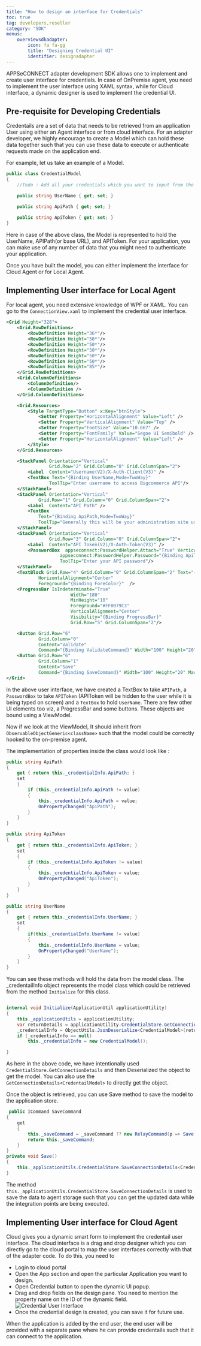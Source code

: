 ```yaml
---
title: "How to design an interface for Credentials"
toc: true
tag: developers,reseller
category: "SDK"
menus:
    overviewsdkadapter: 
        icon: fa fa-gg
        title: "Designing Credential UI"
        identifier: designadapter    
---
```

APPSeCONNECT adapter development SDK allows one to implement and create user interface for credentials. In case of OnPremise 
agent, you need to implement the user interface using XAML syntax, while for Cloud interface, a dynamic designer is 
used to implement the credential UI. 

## Pre-requisite for Developing Credentials

Credentails are a set of data that needs to be retrieved from an application User using either an Agent interface
or from cloud interface. For an adapter developer, we highly encourage to create a Model which can hold these 
data together such that you can use these data to execute or authenticate requests made on the application end. 

For example, let us take an example of a Model. 

```csharp
public class CredentialModel
{
    //Todo : Add all your credentials which you want to input from the user for this application.

    public string UserName { get; set; }

    public string ApiPath { get; set; }

    public string ApiToken { get; set; }
}
```
Here in case of the above class, the Model is represented to hold the UserName, APIPath(or base URL), and APIToken. 
For your application, you can make use of any number of data that you might need to authenticate your application. 

Once you have built the model, you can either implement the interface for Cloud Agent or for Local Agent. 

## Implementing User interface for Local Agent

For local agent, you need extensive knowledge of WPF or XAML. You can go to the `ConnectionView.xaml` to implement 
the credential user interface. 

```xml
<Grid Height="328">
    <Grid.RowDefinitions>
        <RowDefinition Height="36*"/>
        <RowDefinition Height="50*"/>
        <RowDefinition Height="50*"/>
        <RowDefinition Height="50*"/>
        <RowDefinition Height="50*"/>
        <RowDefinition Height="50*"/>
        <RowDefinition Height="85*"/>
    </Grid.RowDefinitions>
    <Grid.ColumnDefinitions>
        <ColumnDefinition/>
        <ColumnDefinition />
    </Grid.ColumnDefinitions>

    <Grid.Resources>
        <Style TargetType="Button" x:Key="btnStyle">
            <Setter Property="HorizontalAlignment" Value="Left" />
            <Setter Property="VerticalAlignment" Value="Top" />
            <Setter Property="FontSize" Value="10.667" />
            <Setter Property="FontFamily" Value="Segoe UI Semibold" />
            <Setter Property="HorizontalAlignment" Value="Left" />
        </Style>
    </Grid.Resources>

    <StackPanel Orientation="Vertical"
                Grid.Row="2" Grid.Column="0" Grid.ColumnSpan="2">
        <Label  Content="Username(V2)/X-Auth-Client(V3)" />
        <TextBox Text="{Binding UserName,Mode=TwoWay}"
                ToolTip="Enter username to access Bigcommerce API"/>
    </StackPanel>
    <StackPanel Orientation="Vertical"
            Grid.Row="1" Grid.Column="0" Grid.ColumnSpan="2">
        <Label  Content="API Path" />
        <TextBox 
            Text="{Binding ApiPath,Mode=TwoWay}"  
            ToolTip="Generally this will be your administration site url"/>
    </StackPanel>
    <StackPanel Orientation="Vertical"
                Grid.Row="3" Grid.Column="0" Grid.ColumnSpan="2">
        <Label  Content="API Token(V2)/X-Auth-Token(V3)" />
        <PasswordBox  appseconnect:PasswordHelper.Attach="True" VerticalContentAlignment="Center" 
                    appseconnect:PasswordHelper.Password="{Binding ApiToken,Mode=TwoWay}" 
                    ToolTip="Enter your API password"/>
    </StackPanel>
    <TextBlock Grid.Row="4" Grid.Column="0" Grid.ColumnSpan="2" Text="{Binding ConnectionStatus,Mode=TwoWay}"
            HorizontalAlignment="Center"
            Foreground="{Binding ForeColor}"  />
    <ProgressBar IsIndeterminate="True" 
                        Width="180"
                        MinHeight="10"
                        Foreground="#FF0079C3"
                        VerticalAlignment="Center"
                        Visibility="{Binding ProgressBar}"
                        Grid.Row="5" Grid.ColumnSpan="2"/>

    <Button Grid.Row="6" 
            Grid.Column="0"  
            Content="Validate" 
            Command="{Binding ValidateCommand}" Width="100" Height="20" Margin="57,0,0,0" Style="{StaticResource WindowButtonStyle}"/>
    <Button Grid.Row="6" 
            Grid.Column="1"  
            Content="Save" 
            Command="{Binding SaveCommand}" Width="100" Height="20" Margin="57,0,0,0" Style="{StaticResource WindowButtonStyle}"/>
</Grid>

```

In the above user interface, we have created a TextBox to take `APIPath`, a `PasswordBox` to take `APIToken` (APIToken will be hidden to the user while it is being typed on screen) and a
`TextBox` to hold `UserName`. There are few other UI elements too viz, a ProgressBar and some buttons. These objects are bound using 
a ViewModel. 

Now if we look at the ViewModel, It should inherit from `ObservableObjectGeneric<className>` such that the model
could be correctly hooked to the on-premise agent.

The implementation of properties inside the class would look like : 

```csharp
public string ApiPath
{
    get { return this._credentialInfo.ApiPath; }
    set
    {
        if (this._credentialInfo.ApiPath != value)
        {
            this._credentialInfo.ApiPath = value;
            OnPropertyChanged("ApiPath");
        }
    }
}

public string ApiToken
{
    get { return this._credentialInfo.ApiToken; }
    set
    {
        if (this._credentialInfo.ApiToken != value)
        {
            this._credentialInfo.ApiToken = value;
            OnPropertyChanged("ApiToken");
        }
    }
}

public string UserName
{
    get { return this._credentialInfo.UserName; }
    set
    {
        if(this._credentialInfo.UserName != value)
        {
            this._credentialInfo.UserName = value;
            OnPropertyChanged("UserName");
        }
    }
}
```

You can see these methods will hold the data from the model class. The _credentailInfo object represents the 
model class which could be retrieved from the method `Initialize` for this class. 

```csharp

internal void Initialize(ApplicationUtil applicationUtility)
{
    this._applicationUtils = applicationUtility;
    var returnDetails = applicationUtility.CredentialStore.GetConnectionDetails();
    _credentialInfo = ObjectUtils.JsonDeserialize<CredentialModel>(returnDetails.Value);
    if (_credentialInfo == null)
        this._credentialInfo = new CredentialModel();

}
```

As here in the above code, we have intentionally used `CredentialStore.GetConnectionDetails` and then Deserialized the 
object to get the model. You can also use the `GetConnectionDetails<CredentailModel>` to directly get the object. 

Once the object is retrieved, you can use Save method to save the model to the application store.

```csharp
 public ICommand SaveCommand
{
    get 
    { 
        this._saveCommand = _saveCommand ?? new RelayCommand(p => Save(), null, false);
        return this._saveCommand;
    }
}
private void Save()
{
    this._applicationUtils.CredentialStore.SaveConnectionDetails<CredentialModel>(this._credentialInfo);
}

```

The method `this._applicationUtils.CredentialStore.SaveConnectionDetails` is used to save the data to 
agent storage such that you can get the updated data while the integration points are being executed. 

## Implementing User interface for Cloud Agent

Cloud gives you a dynamic smart form to implement the credentail user interface. The cloud interface is a drag and drop designer which you can 
directly go to the cloud portal to map the user interfaces correctly with that of the adapter code. To do this, you need to 

- Login to cloud portal
- Open the App section and open the particular Application you want to design.
- Open Credential button to open the dynamic UI popup.
- Drag and drop fields on the design pane. You need to mention the property name on the ID of the dynamic field.
![Credential User Interface](/staticfiles/sdk-references/media/credential-user-interface.PNG)
- Once the credential design is created, you can save it for future use. 

When the application is added by the end user, the end user will be provided with a separate pane where he can provide
credentails such that it can connect to the application. 


